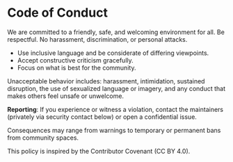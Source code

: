 # Code of Conduct

We are committed to a friendly, safe, and welcoming environment for all.
Be respectful. No harassment, discrimination, or personal attacks.

- Use inclusive language and be considerate of differing viewpoints.
- Accept constructive criticism gracefully.
- Focus on what is best for the community.

Unacceptable behavior includes: harassment, intimidation, sustained disruption,
the use of sexualized language or imagery, and any conduct that makes others
feel unsafe or unwelcome.

**Reporting**: If you experience or witness a violation, contact the maintainers
(privately via security contact below) or open a confidential issue.

Consequences may range from warnings to temporary or permanent bans from
community spaces.

This policy is inspired by the Contributor Covenant (CC BY 4.0).
